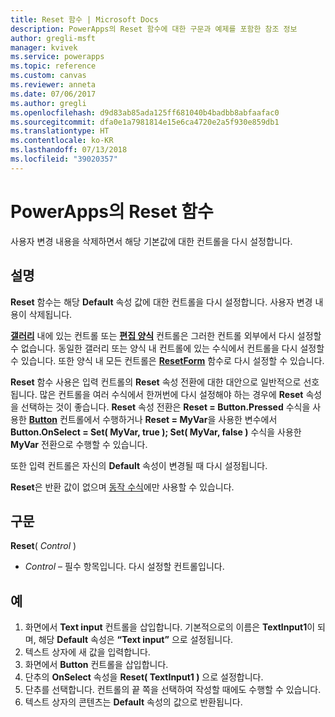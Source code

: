 ```yaml
---
title: Reset 함수 | Microsoft Docs
description: PowerApps의 Reset 함수에 대한 구문과 예제를 포함한 참조 정보
author: gregli-msft
manager: kvivek
ms.service: powerapps
ms.topic: reference
ms.custom: canvas
ms.reviewer: anneta
ms.date: 07/06/2017
ms.author: gregli
ms.openlocfilehash: d9d83ab85ada125ff681040b4badbb8abfaafac0
ms.sourcegitcommit: dfa0e1a7981814e15e6ca4720e2a5f930e859db1
ms.translationtype: HT
ms.contentlocale: ko-KR
ms.lasthandoff: 07/13/2018
ms.locfileid: "39020357"
---
```

# <a name="reset-function-in-powerapps"></a>PowerApps의 Reset 함수
사용자 변경 내용을 삭제하면서 해당 기본값에 대한 컨트롤을 다시 설정합니다.  

## <a name="description"></a>설명
**Reset** 함수는 해당 **Default** 속성 값에 대한 컨트롤을 다시 설정합니다.  사용자 변경 내용이 삭제됩니다.

[**갤러리**](../controls/control-gallery.md) 내에 있는 컨트롤 또는 [**편집 양식**](../controls/control-form-detail.md) 컨트롤은 그러한 컨트롤 외부에서 다시 설정할 수 없습니다.  동일한 갤러리 또는 양식 내 컨트롤에 있는 수식에서 컨트롤을 다시 설정할 수 있습니다.  또한 양식 내 모든 컨트롤은 [**ResetForm**](function-form.md) 함수로 다시 설정할 수 있습니다. 

**Reset** 함수 사용은 입력 컨트롤의 **Reset** 속성 전환에 대한 대안으로 일반적으로 선호됩니다.  많은 컨트롤을 여러 수식에서 한꺼번에 다시 설정해야 하는 경우에 **Reset** 속성을 선택하는 것이 좋습니다.  **Reset** 속성 전환은 **Reset = Button.Pressed** 수식을 사용한 [**Button**](../controls/control-button.md) 컨트롤에서 수행하거나 **Reset = MyVar**을 사용한 변수에서 **Button.OnSelect = Set( MyVar, true ); Set( MyVar, false )** 수식을 사용한 **MyVar** 전환으로 수행할 수 있습니다.    

또한 입력 컨트롤은 자신의 **Default** 속성이 변경될 때 다시 설정됩니다.

**Reset**은 반환 값이 없으며 [동작 수식](../working-with-formulas-in-depth.md)에만 사용할 수 있습니다.

## <a name="syntax"></a>구문
**Reset**( *Control* )

* *Control* – 필수 항목입니다. 다시 설정할 컨트롤입니다.

## <a name="example"></a>예
1. 화면에서 **Text input** 컨트롤을 삽입합니다.  기본적으로의 이름은 **TextInput1**이 되며, 해당 **Default** 속성은 **“Text input”** 으로 설정됩니다.
2. 텍스트 상자에 새 값을 입력합니다.  
3. 화면에서 **Button** 컨트롤을 삽입합니다.
4. 단추의 **OnSelect** 속성을 **Reset( TextInput1 )** 으로 설정합니다.
5. 단추를 선택합니다.  컨트롤의 끝 쪽을 선택하여 작성할 때에도 수행할 수 있습니다.
6. 텍스트 상자의 콘텐츠는 **Default** 속성의 값으로 반환됩니다.

